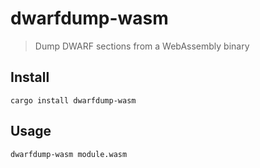 # dwarfdump-wasm

> Dump DWARF sections from a WebAssembly binary

## Install

```
cargo install dwarfdump-wasm
```

## Usage

```
dwarfdump-wasm module.wasm
```
